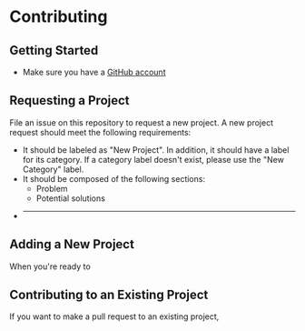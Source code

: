 # Contributing

## Getting Started

* Make sure you have a [GitHub account](https://github.com/signup/free)

## Requesting a Project

File an issue on this repository to request a new project. A new project request should meet the following requirements:

* It should be labeled as "New Project". In addition, it should have a label for its category. If a category label doesn't exist, please use the "New Category" label. 
* It should be composed of the following sections:
    - Problem
    - Potential solutions
* _____

## Adding a New Project

When you're ready to 

## Contributing to an Existing Project

If you want to make a pull request to an existing project, 